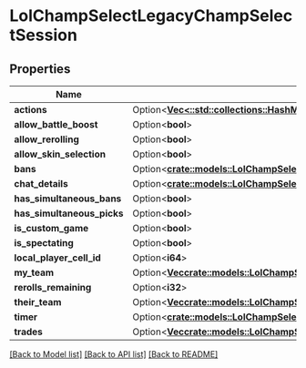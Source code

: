 # LolChampSelectLegacyChampSelectSession

## Properties

Name | Type | Description | Notes
------------ | ------------- | ------------- | -------------
**actions** | Option<[**Vec<::std::collections::HashMap<String, serde_json::Value>>**](map.md)> |  | [optional]
**allow_battle_boost** | Option<**bool**> |  | [optional]
**allow_rerolling** | Option<**bool**> |  | [optional]
**allow_skin_selection** | Option<**bool**> |  | [optional]
**bans** | Option<[**crate::models::LolChampSelectLegacyChampSelectBannedChampions**](LolChampSelectLegacyChampSelectBannedChampions.md)> |  | [optional]
**chat_details** | Option<[**crate::models::LolChampSelectLegacyChampSelectChatRoomDetails**](LolChampSelectLegacyChampSelectChatRoomDetails.md)> |  | [optional]
**has_simultaneous_bans** | Option<**bool**> |  | [optional]
**has_simultaneous_picks** | Option<**bool**> |  | [optional]
**is_custom_game** | Option<**bool**> |  | [optional]
**is_spectating** | Option<**bool**> |  | [optional]
**local_player_cell_id** | Option<**i64**> |  | [optional]
**my_team** | Option<[**Vec<crate::models::LolChampSelectLegacyChampSelectPlayerSelection>**](LolChampSelectLegacyChampSelectPlayerSelection.md)> |  | [optional]
**rerolls_remaining** | Option<**i32**> |  | [optional]
**their_team** | Option<[**Vec<crate::models::LolChampSelectLegacyChampSelectPlayerSelection>**](LolChampSelectLegacyChampSelectPlayerSelection.md)> |  | [optional]
**timer** | Option<[**crate::models::LolChampSelectLegacyChampSelectTimer**](LolChampSelectLegacyChampSelectTimer.md)> |  | [optional]
**trades** | Option<[**Vec<crate::models::LolChampSelectLegacyChampSelectTradeContract>**](LolChampSelectLegacyChampSelectTradeContract.md)> |  | [optional]

[[Back to Model list]](../README.md#documentation-for-models) [[Back to API list]](../README.md#documentation-for-api-endpoints) [[Back to README]](../README.md)



